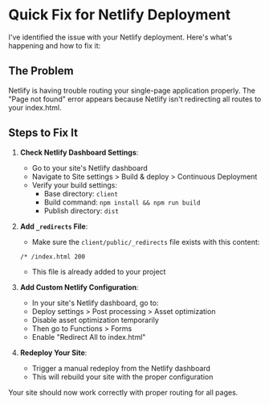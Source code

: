 # Quick Fix for Netlify Deployment

I've identified the issue with your Netlify deployment. Here's what's happening and how to fix it:

## The Problem

Netlify is having trouble routing your single-page application properly. The "Page not found" error appears because Netlify isn't redirecting all routes to your index.html.

## Steps to Fix It

1. **Check Netlify Dashboard Settings**:
   - Go to your site's Netlify dashboard
   - Navigate to Site settings > Build & deploy > Continuous Deployment
   - Verify your build settings:
     - Base directory: `client`
     - Build command: `npm install && npm run build`
     - Publish directory: `dist`

2. **Add `_redirects` File**:
   - Make sure the `client/public/_redirects` file exists with this content:
   ```
   /* /index.html 200
   ```
   - This file is already added to your project

3. **Add Custom Netlify Configuration**:
   - In your site's Netlify dashboard, go to:
   - Deploy settings > Post processing > Asset optimization
   - Disable asset optimization temporarily
   - Then go to Functions > Forms
   - Enable "Redirect All to index.html"

4. **Redeploy Your Site**:
   - Trigger a manual redeploy from the Netlify dashboard
   - This will rebuild your site with the proper configuration

Your site should now work correctly with proper routing for all pages.